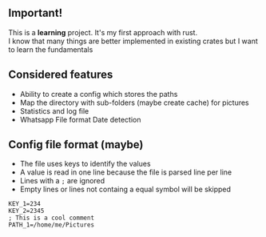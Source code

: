 ## Important!
This is a **learning** project. It's my first approach with rust. \
I know that many things are better implemented in existing crates but I want to learn the fundamentals


## Considered features
- Ability to create a config which stores the paths
- Map the directory with sub-folders (maybe create cache) for pictures
- Statistics and log file
- Whatsapp File format Date detection


## Config file format (maybe)
- The file uses keys to identify the values
- A value is read in one line because the file is parsed line per line
- Lines with a ``;`` are ignored
- Empty lines or lines not containg a equal symbol will be skipped
```
KEY_1=234
KEY_2=2345
; This is a cool comment
PATH_1=/home/me/Pictures
```

